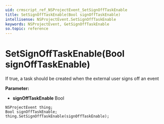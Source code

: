 ```yaml
---
uid: crmscript_ref_NSProjectEvent_SetSignOffTaskEnable
title: SetSignOffTaskEnable(Bool signOffTaskEnable)
intellisense: NSProjectEvent.SetSignOffTaskEnable
keywords: NSProjectEvent, GetSignOffTaskEnable
so.topic: reference
---
```


# SetSignOffTaskEnable(Bool signOffTaskEnable)

If true, a task should be created when the external user signs off an event

**Parameter:** 
* **signOffTaskEnable** Bool

```crmscript
NSProjectEvent thing;
Bool signOffTaskEnable;
thing.SetSignOffTaskEnable(signOffTaskEnable);
```


